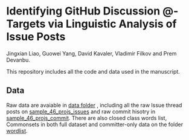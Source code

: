 # Identifying GitHub Discussion @-Targets via Linguistic Analysis of Issue Posts

Jingxian Liao, Guowei Yang, David Kavaler, Vladimir Filkov and Prem Devanbu.

This repository includes all the code and data used in the manuscript.

## Data

Raw data are avaiable in [data folder](https://github.com/thalia-L/Identifying_GitHub_Discussion_Targets/tree/master/data) , including all the raw Issue thread posts on [sample_46_projs_issues](https://github.com/thalia-L/Identifying_GitHub_Discussion_Targets/tree/master/data/sample_46_projs_issues) and raw commit hisotry in [sample_46_projs_commit](https://github.com/thalia-L/Identifying_GitHub_Discussion_Targets/tree/master/data/sample_46_projs_issues). There are also closed class words list, Commonsets in both full dataset and committer-only data on the folder [wordlist](https://github.com/thalia-L/Identifying_GitHub_Discussion_Targets/tree/master/data/wordlist).
